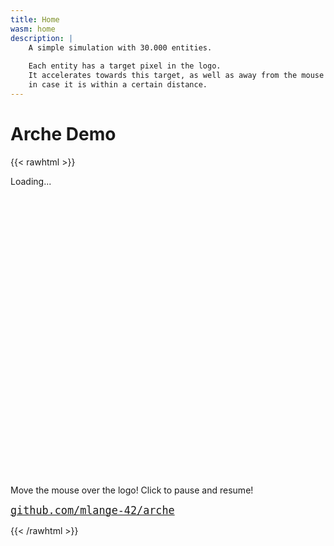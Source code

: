 ```yaml
---
title: Home
wasm: home
description: |
    A simple simulation with 30.000 entities.
    
    Each entity has a target pixel in the logo.
    It accelerates towards this target, as well as away from the mouse pointer
    in case it is within a certain distance.
---
```


# Arche Demo

{{< rawhtml >}}
<style>
    #loading {
        width: 880px;
        height: 480px;
    }
</style>

<div id="canvas-container">
    <div id="loading">
        <p class="centered">Loading...</p>
    </div>
</div>
<p id="instructions">Move the mouse over the logo! Click to pause and resume!</p>
<p><a href="https://github.com/mlange-42/arche"><tt style="font-size: 120%">github.com/mlange-42/arche</tt></a>
</p>
{{< /rawhtml >}}
